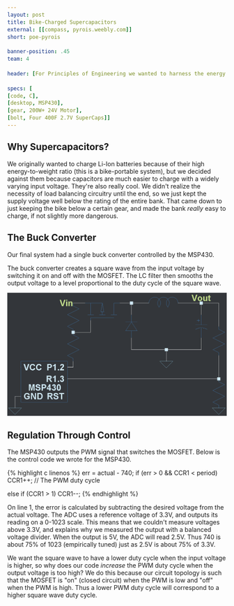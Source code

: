 ```yaml
---
layout: post
title: Bike-Charged Supercapacitors
external: [[compass, pyrois.weebly.com]]
short: poe-pyrois

banner-position: .45
team: 4

header: [For Principles of Engineering we wanted to harness the energy of a human pedaling a bike.,'And we wanted to be efficient about it, so we wanted to manage the power storage ourselves. We also wanted to charge USB devices from whatever energy storage unit we ended up using. None of us knew anything about what building this would involve, so it took us about a month to realize that we wanted to charge a bank of supercapacitors and build a 5V switching regulator.']

specs: [
[code, C],
[desktop, MSP430],
[gear, 200W+ 24V Motor],
[bolt, Four 400F 2.7V SuperCaps]]
---
```


## Why Supercapacitors?
We originally wanted to charge Li-Ion batteries because of their high energy-to-weight ratio (this is a bike-portable system), but we decided against them because capacitors are much easier to charge with a widely varying input voltage. They're also really cool. We didn't realize the necessity of load balancing circuitry until the end, so we just kept the supply voltage well below the rating of the entire bank. That came down to just keeping the bike below a certain gear, and made the bank _really_ easy to charge, if not slightly more dangerous.

## The Buck Converter
Our final system had a single buck converter controlled by the MSP430.

The buck converter creates a square wave from the input voltage by switching it on and off with the MOSFET. The LC filter then smooths the output voltage to a level proportional to the duty cycle of the square wave.

![The most interesting part of the system](/img/poe-pyrois/buck.png)

## Regulation Through Control
The MSP430 outputs the PWM signal that switches the MOSFET. Below is the control code we wrote for the MSP430.

{% highlight c linenos %}
err = actual - 740;
if (err > 0 && CCR1 < period)
	CCR1++; // The PWM duty cycle

else if (CCR1 > 1)
	CCR1--;
{% endhighlight %}

On line 1, the error is calculated by subtracting the desired voltage from the actual voltage. The ADC uses a reference voltage of 3.3V, and outputs its reading on a 0-1023 scale. This means that we couldn't measure voltages above 3.3V, and explains why we measured the output with a balanced voltage divider. When the output is 5V, the ADC will read 2.5V. Thus 740 is about 75% of 1023 (empirically tuned) just as 2.5V is about 75% of 3.3V.

We want the square wave to have a lower duty cycle when the input voltage is higher, so why does our code _increase_ the PWM duty cycle when the output voltage is too high? We do this because our circuit topology is such that the MOSFET is "on" (closed circuit) when the PWM is low and "off" when the PWM is high. Thus a lower PWM duty cycle will correspond to a higher square wave duty cycle.